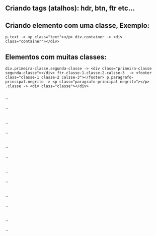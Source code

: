## Criando tags (atalhos): hdr, btn, ftr etc...

## Criando elemento com uma classe, Exemplo:
``
    p.text -> <p class="text"></p>
    div.container -> <div class="container"></div>
``

## Elementos com muitas classes:
``
    div.primeira-classe.segunda-classe -> <div class="primeira-classe segunda-classe"></div>
    ftr.classe-1.classe-2.calsse-3  -> <footer class="classe-1 classe-2 calsse-3"></footer>
    p.paragrafo-principal.negrito -> <p class="paragrafo-principal negrito"></p>
    .classe -> <div class="classe"></div>
``

##
``

``

##
``

``

##
``

``

##
``

``

##
``

``

##
``

``

